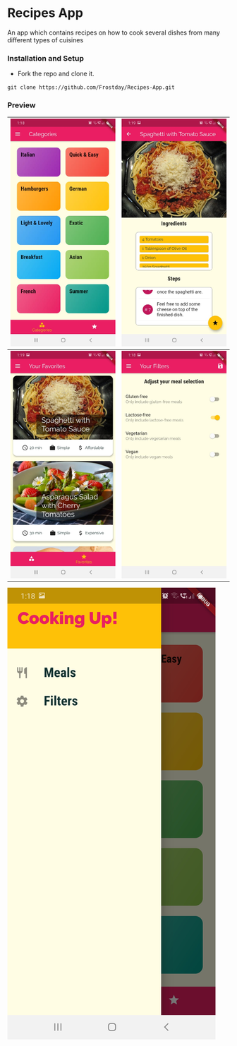 # Recipes App
An app which contains recipes on how to cook several dishes from many different types of cuisines

### Installation and Setup

* Fork the repo and clone it.
```
git clone https://github.com/Frostday/Recipes-App.git
```

### Preview

| ![](assets/images/1.jpeg) | ![](assets/images/2.jpeg) |
|:--------------------------|:--------------------------|
| ![](assets/images/4.jpeg) | ![](assets/images/5.jpeg) |
![](assets/images/6.jpeg)